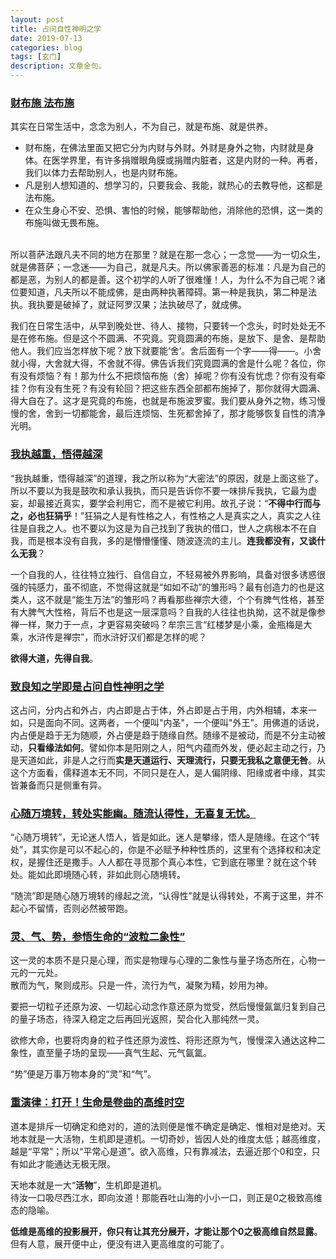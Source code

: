 ```yaml
---
layout: post
title: 占问自性神明之学
date: 2019-07-13
categories: blog
tags: [玄门]
description: 文章金句。
---
```


### [财布施 法布施](http://www.dizang.org/fjtj/rsfj/index.HTM)
其实在日常生活中，念念为别人，不为自己，就是布施、就是供养。
- 财布施，在佛法里面又把它分为内财与外财。外财是身外之物，内财就是身体。在医学界里，有许多捐赠眼角膜或捐赠内脏者，这是内财的一种。再者，我们以体力去帮助别人，也是内财布施。
- 凡是别人想知道的、想学习的，只要我会、我能，就热心的去教导他，这都是法布施。
- 在众生身心不安、恐惧、害怕的时候，能够帮助他，消除他的恐惧，这一类的布施叫做无畏布施。<br><br>

所以菩萨法跟凡夫不同的地方在那里？就是在那一念心；一念觉——为一切众生，就是佛菩萨；一念迷——为自己，就是凡夫。所以佛家善恶的标准：凡是为自己的都是恶，为别人的都是善。这个初学的人听了很难懂！人，为什么不为自己呢？诸位要知道，凡夫所以不能成佛，是由两种执著障碍。第一种是我执，第二种是法执。我执要是破掉了，就证阿罗汉果；法执破尽了，就成佛。


我们在日常生活中，从早到晚处世、待人、接物，只要转一个念头，时时处处无不是在修布施。但是这个不圆满、不究竟。究竟圆满的布施，是放下、是舍、是帮助他人。我们应当怎样放下呢？放下就要能‘舍’。舍后面有一个字——得——。小舍就小得，大舍就大得，不舍就不得。佛告诉我们究竟圆满的舍是什么呢？各位，你有没有烦恼？有！那为什么不把烦恼布施（舍）掉呢？你有没有忧虑？你有没有牵挂？你有没有生死？有没有轮回？把这些东西全部都布施掉了，那你就得大圆满、得大自在了。这才是究竟的布施，也就是布施波罗蜜。我们要从身外之物，练习慢慢的舍，舍到一切都能舍，最后连烦恼、生死都舍掉了，那才能够恢复自性的清净光明。


### [我执越重，悟得越深](https://mp.weixin.qq.com/s/EtzvAgZwJfbacY2akNc-Lg)
“我执越重，悟得越深”的道理，我之所以称为“大密法”的原因，就是上面这些了。所以不要以为我是鼓吹和承认我执，而只是告诉你不要一味排斥我执，它最为虚妄，却最接近真实，要学会利用它，而不是被它利用。故孔子说：“**不得中行而与之，必也狂狷乎**！”狂狷之人是有性格之人，有性格之人是真实之人，真实之人往往是自我之人。也不要以为这是为自己找到了我执的借口，世人之病根本不在自我，而是根本没有自我，多的是懵懵懂懂、随波逐流的主儿。**连我都没有，又谈什么无我**？

一个自我的人，往往特立独行、自信自立，不轻易被外界影响，具备对很多诱惑很强的钝感力，虽不彻底，不觉得这就是“如如不动”的雏形吗？最有创造力的也是这类人，这不就是“能生万法”的雏形吗？再看那些禅宗大德，个个有脾气性格，甚至有大脾气大性格，背后不也是这一层深意吗？自我的人往往也执拗，这不就是像参禅一样，聚力于一点，才更容易突破吗？牟宗三言“红楼梦是小乘，金瓶梅是大乘，水浒传是禅宗”，而水浒好汉们都是怎样的呢？

**欲得大道，先得自我**。

### [致良知之学即是占问自性神明之学](https://mp.weixin.qq.com/s/j09qnnM5-J5t6dWMESGtfg)
这占问，分内占和外占，内占即是占于体，外占即是占于用，内外相辅，本来一如，只是面向不同。这两者，一个便叫"内圣"，一个便叫"外王"。用佛道的话说，内占便是趋于无为随顺，外占便是趋于随缘自然。随缘不是被动，而是不分主动被动，**只看缘法如何**。譬如你本是阳刚之人，阳气内蕴而外发，便必起主动之行，乃是天道如此，非是人之行而**实是天道运行、天理流行，只要无我私之意便无咎**。从这个方面看，儒释道本无不同，不同只是在人，是人偏阴缘、阳缘或者中缘，其实皆兼备而只是侧重有异。

### [心随万境转，转处实能幽。随流认得性，无喜复无忧。](https://mp.weixin.qq.com/s/rd3qJAzWm-X8iLizrIxEEA)
“心随万境转”，无论迷人悟人，皆是如此。迷人是攀缘，悟人是随缘。在这个“转处”，其实你是可以不起心的，你是不必赋予种种性质的，这里有个选择权和决定权，是握住还是撒手。人人都在寻觅那个真心本性，它到底在哪里？就在这个转处。能如此即境随心转，非如此则心随境转。


“随流”即是随心随万境转的缘起之流，“认得性”就是认得转处，不离于这里，并不起心不留情，否则必然被带跑。

### [灵、气、势，参悟生命的“波粒二象性”](https://mp.weixin.qq.com/s/sIMZylSpZzHYMXL4oJFuAw)
这一灵的本质不是只是心理，而实是物理与心理的二象性与量子场态所在，心物一元的一元处。<br>
散而为气，聚则成形。只是一件，流行为气，凝聚为精，妙用为神。<br>

要把一切粒子还原为波、一切起心动念作意还原为觉受，然后慢慢氤氲归复到自己的量子场态，待深入稳定之后再回光返照，契合化入那纯然一灵。


欲修大命，也要将肉身的粒子性还原为波性、将形还原为气，慢慢深入通达这种二象性，直至量子场的呈现——真气生起、元气氤氲。


“势”便是万事万物本身的“灵”和“气”。

### [重演律：打开！生命是卷曲的高维时空](https://mp.weixin.qq.com/s/xQezZBpGuUll9fW-hTBIQQ)
道本是排斥一切确定和绝对的，道的法则便是惟不确定是确定、惟相对是绝对。天地本就是一大活物，生机即是道机。一切奇妙，皆因人处的维度太低；越高维度，越是“平常”；所以“平常心是道”。欲入高维，只有靠减法，去逼近那个0和空，只有如此才能通达无极无限。

天地本就是一大“**活物**”，生机即是道机。<br>
待汝一口吸尽西江水，即向汝道！那能吞吐山海的小小一口，则正是0之极致高维态的隐喻。


**低维是高维的投影展开，你只有让其充分展开，才能让那个0之极高维自然显露**。但有人意，展开便中止，便没有进入更高维度的可能了。
